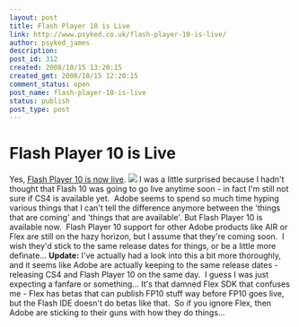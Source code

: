 ```yaml
---
layout: post
title: Flash Player 10 is Live
link: http://www.psyked.co.uk/flash-player-10-is-live/
author: psyked_james
description: 
post_id: 312
created: 2008/10/15 13:20:15
created_gmt: 2008/10/15 12:20:15
comment_status: open
post_name: flash-player-10-is-live
status: publish
post_type: post
---
```


# Flash Player 10 is Live

Yes, [Flash Player 10 is now live](http://www.adobe.com/shockwave/download/download.cgi?P1_Prod_Version=ShockwaveFlash). ![](http://uploads.psyked.co.uk/2008/10/player10.jpg) I was a little surprised because I hadn't thought that Flash 10 was going to go live anytime soon - in fact I'm still not sure if CS4 is available yet.  Adobe seems to spend so much time hyping various things that I can't tell the difference anymore between the 'things that are coming' and 'things that are available'. But Flash Player 10 is available now.  Flash Player 10 support for other Adobe products like AIR or Flex are still on the hazy horizon, but I assume that they're coming soon.  I wish they'd stick to the same release dates for things, or be a little more definate... **Update:** I've actually had a look into this a bit more thoroughly, and it seems like Adobe are actually keeping to the same release dates - releasing CS4 and Flash Player 10 on the same day.  I guess I was just expecting a fanfare or something... It's that damned Flex SDK that confuses me - Flex has betas that can publish FP10 stuff way before FP10 goes live, but the Flash IDE doesn't do betas like that.  So if you ignore Flex, then Adobe are sticking to their guns with how they do things...